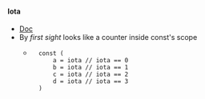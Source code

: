 #### Iota
- [Doc](https://golang.org/ref/spec#Iota)
- By _first sight_ looks like a counter inside const's scope
    - ```
        const (
            a = iota // iota == 0
            b = iota // iota == 1
            c = iota // iota == 2
            d = iota // iota == 3
        )
      ```